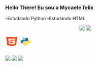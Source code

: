 ### Hello There! Eu sou a Mycaele felix

-Estudando Python
-Estudando HTML

<div align="center">
  <a href="https://github.com/Mykafelix">
  <img height="120em" src="https://github-readme-stats.vercel.app/api?username=Mykafelix&show_icons=true&theme=dark&include_all_commits=true&count_private=true"/>
  <img height="120em" src="https://github-readme-stats.vercel.app/api/top-langs/?username=Mykafelix&layout=compact&langs_count=7&theme=dark"/>
</div>

<div style="display: inline_block"><br>
  <img align="center" alt="Rafa-HTML" height="30" width="40" src="https://raw.githubusercontent.com/devicons/devicon/master/icons/html5/html5-original.svg">
  <img align="center" alt="Rafa-Python" height="30" width="40" src="https://raw.githubusercontent.com/devicons/devicon/master/icons/python/python-original.svg">
 </div>
 
 ##
 
 <div>
  <a href="https://instagram.com/zoejhj" target="_blank"><img src="https://img.shields.io/badge/-Instagram-%23E4405F?style=for-the-badge&logo=instagram&logoColor=white" target="_blank"></a>
 	<a href="https://www.twitch.tv/llzoe" target="_blank"><img src="https://img.shields.io/badge/Twitch-9146FF?style=for-the-badge&logo=twitch&logoColor=white" target="_blank"></a>
 <a href="https://open.spotify.com/user/315ic2vartbhgsu6ztblf77odwr4?si=06153601bb1b4df8 target="_blank"><img src="https://img.shields.io/badge/Spotify-1ED760?&style=for-the-badge&logo=spotify&logoColor=white" target="_blank"></a>
